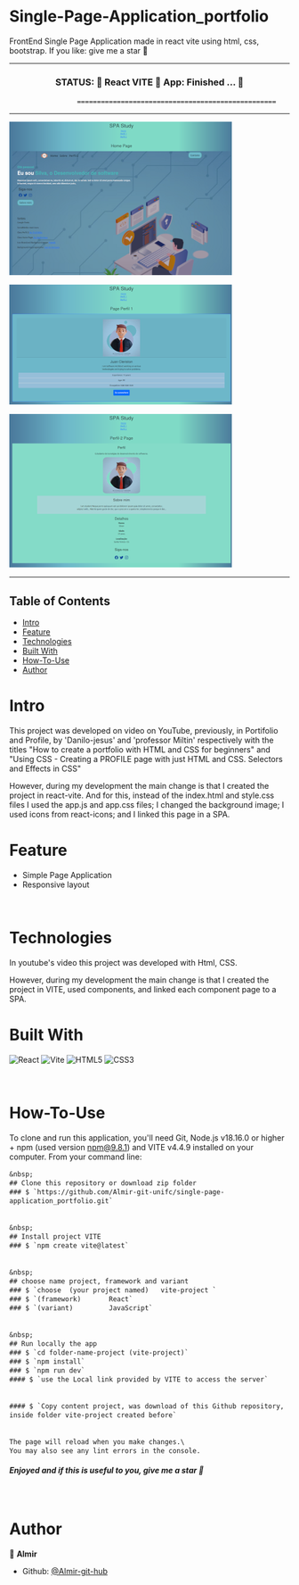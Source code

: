 Single-Page-Application_portfolio
======================================
FrontEnd Single Page Application made in react vite using html, css, bootstrap. If you like: give me a star 🌟

---------------------------------------------------------------------------------------------------------


 
<h3 align="center"> 
	 STATUS: 🔔  React VITE 🚀  App:   Finished ...  🎯 
</h3>


                     ==================================================
                      

--------------------------------------------------------------------------------------


![HomePage](https://github.com/Almir-git-unifc/single-page-application_portfolio/blob/main/img1.png)

![Perfil-1](https://github.com/Almir-git-unifc/single-page-application_portfolio/blob/main/img2.png)

![Perfil-2](https://github.com/Almir-git-unifc/single-page-application_portfolio/blob/main/img3.png)


--------------------------------------------------------------------------------------

<!-- START doctoc generated TOC please keep comment here to allow auto update -->
<!-- DON'T EDIT THIS SECTION, INSTEAD RE-RUN doctoc TO UPDATE -->
## Table of Contents
- [Intro ](#intro-)
- [Feature ](#feature-)
- [Technologies ](#technologies-)
- [Built With](#built-with)
- [How-To-Use ](#how-to-use-)
- [Author ](#author-)

<!-- END doctoc generated TOC please keep comment here to allow auto update -->


# Intro <a name = "Intro"></a>

This project was developed on video on YouTube, previously, in Portifolio and Profile, by 'Danilo-jesus' and 'professor Miltin' respectively with the titles
"How to create a portfolio with HTML and CSS for beginners" and "Using CSS - Creating a PROFILE page with just HTML and CSS. Selectors and Effects in CSS"

However, during my development the main change is that I created the project in react-vite. And for this, instead of the index.html and style.css files I used the app.js and app.css files; I changed the background image; I used icons from react-icons; and I linked this page in a SPA.



# Feature <a name = "Feature"></a>
- Simple Page Application
- Responsive layout


&nbsp;
# Technologies <a name = "Technologies"></a>

In youtube's video this project was developed with Html, CSS.

However, during my development the main change is that I created the project in VITE, used components, and linked each component page to a SPA.

# Built With 
![React](https://img.shields.io/badge/react-%23FA7343.svg?style=for-the-badge&logo=react&logoColor=%23000080)
![Vite](https://img.shields.io/badge/vite-%23646CFF.svg?style=for-the-badge&logo=vite&logoColor=white)
![HTML5](https://img.shields.io/badge/html5-%23E34F26.svg?style=for-the-badge&logo=html5&logoColor=white)
![CSS3](https://img.shields.io/badge/css3-%231572B6.svg?style=for-the-badge&logo=css3&logoColor=white)


 
 
&nbsp;
# How-To-Use <a name = "How-To-Use"></a>

To clone and run this application, you'll need Git, Node.js v18.16.0 or higher + npm (used version npm@9.8.1) and VITE v4.4.9 installed on your computer. 
From your command line:

```
&nbsp;
## Clone this repository or download zip folder
### $ `https://github.com/Almir-git-unifc/single-page-application_portfolio.git`


&nbsp;
## Install project VITE
### $ `npm create vite@latest`


&nbsp;
## choose name project, framework and variant
### $ `choose  (your project named)   vite-project `
### $ `(framework)       React`
### $ `(variant)         JavaScript`


&nbsp;
## Run locally the app
### $ `cd folder-name-project (vite-project)`
### $ `npm install`
### $ `npm run dev`
#### $ `use the Local link provided by VITE to access the server`


#### $ `Copy content project, was download of this Github repository, inside folder vite-project created before`


The page will reload when you make changes.\
You may also see any lint errors in the console.
```


<h5>
 Enjoyed and if this is useful to you, give me a star 🌟
</h5>



&nbsp;
# Author <a name = "Author"></a>

👤 **Almir**

- Github: [@Almir-git-hub](https://github.com/Almir-git-unifc)

